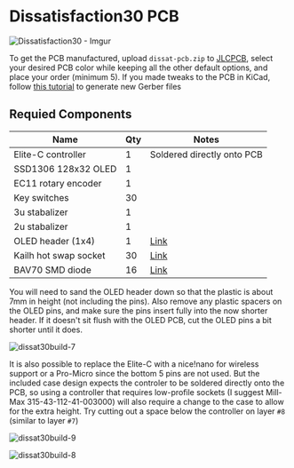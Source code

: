 # Dissatisfaction30 PCB

![Dissatisfaction30 - Imgur](https://user-images.githubusercontent.com/800930/187589746-8d064423-baf6-4710-8635-935d9f0d5ee1.jpg)

To get the PCB manufactured, upload `dissat-pcb.zip` to [JLCPCB](https://jlcpcb.com), select your desired PCB color while keeping all the other default options, and place your order (minimum 5).  If you made tweaks to the PCB in KiCad, follow [this tutorial](https://support.jlcpcb.com/article/194-how-to-generate-gerber-and-drill-files-in-kicad-6) to generate new Gerber files

## Requied Components
| Name                   | Qty | Notes |
| ---------              | --- | ----- |
| Elite-C controller     | 1   | Soldered directly onto PCB
| SSD1306 128x32 OLED    | 1   |
| EC11 rotary encoder    | 1   |
| Key switches           | 30  |
| 3u stabalizer          | 1   |
| 2u stabalizer          | 1   |
| OLED header (1x4)      | 1   | [Link](https://www.mouser.com/ProductDetail/517-929850-01-04-RA)
| Kailh hot swap socket  | 30  | [Link](https://www.aliexpress.com/item/2255800865526224.html?spm=a2g0o.order_list.0.0.71e51802oef56x&gatewayAdapt=4itemAdapt)
| BAV70 SMD diode        | 16  | [Link](https://www.digikey.com/en/products/detail/onsemi/BAV70LT3G/1475508)

You will need to sand the OLED header down so that the plastic is about 7mm in height (not including the pins).  Also remove any plastic spacers on the OLED pins, and make sure the pins insert fully into the now shorter header.  If it doesn't sit flush with the OLED PCB, cut the OLED pins a bit shorter until it does.

![dissat30build-7](https://user-images.githubusercontent.com/800930/189470454-2783b242-2c0e-40f9-a2c1-5690e2e030d7.jpg)

It is also possible to replace the Elite-C with a nice!nano for wireless support or a Pro-Micro since the bottom 5 pins are not used.  But the included case design expects the controler to be soldered directly onto the PCB, so using a controller that requires low-profile sockets (I suggest Mill-Max 315-43-112-41-003000) will also require a change to the case to allow for the extra height.  Try cutting out a space below the controller on layer `#8` (similar to layer `#7`)

![dissat30build-9](https://user-images.githubusercontent.com/800930/189470452-f8f0792e-10ee-434f-b5df-a280ca10161f.jpg)

![dissat30build-8](https://user-images.githubusercontent.com/800930/189470446-33380574-48f0-4bad-8a88-e00755b319ba.jpg)
